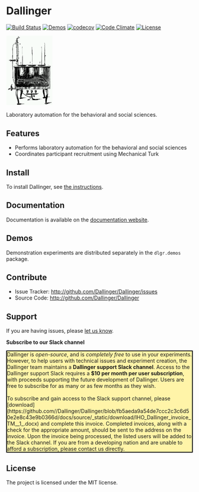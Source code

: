 Dallinger
=======
[![Build Status](https://github.com/dallinger/Dallinger/actions/workflows/deploy.yml/badge.svg)](https://github.com/dallinger/Dallinger/actions/workflows/deploy.yml/badge.svg)
[![Demos](https://img.shields.io/badge/demos-11-edd172.svg)](http://dallinger.readthedocs.io/en/latest/#demos)
[![codecov](https://codecov.io/gh/Dallinger/Dallinger/branch/master/graph/badge.svg)](https://codecov.io/gh/Dallinger/Dallinger)
[![Code Climate](https://codeclimate.com/github/Dallinger/Dallinger/badges/gpa.svg)](https://codeclimate.com/github/Dallinger/Dallinger)
[![License](https://img.shields.io/badge/license-MIT-blue.svg)](http://en.wikipedia.org/wiki/MIT_License)

<img src="https://raw.githubusercontent.com/Dallinger/Dallinger/master/incubator.png" width="125" alt="Dallinger's incubator">

Laboratory automation for the behavioral and social sciences.

Features
--------
- Performs laboratory automation for the behavioral and social sciences
- Coordinates participant recruitment using Mechanical Turk

Install
-------
To install Dallinger, see [the instructions](http://dallinger.readthedocs.io/).

Documentation
-------------
Documentation is available on the [documentation website](http://dallinger.readthedocs.io/).

Demos
-----
Demonstration experiments are distributed separately in the `dlgr.demos` package.

Contribute
----------
- Issue Tracker: http://github.com/Dallinger/Dallinger/issues
- Source Code: http://github.com/Dallinger/Dallinger

Support
-------
If you are having issues, please [let us know](http://github.com/Dallinger/Dallinger/issues).

**Subscribe to our Slack channel**
<div style="background-color: #fff4a8; border: solid 2px black;">
Dallinger is
<i>open-source</i>, and is <i>completely free</i> to use in
your experiments. However, to help users with technical issues and
experiment creation, the Dallinger team maintains a <b>Dallinger
support Slack channel</b>. Access to the Dallinger support Slack
requires a <b>$10 per month per user subscription</b>,
with proceeds supporting the future development of Dallinger. Users are
free to subscribe for as many or as few months as they wish.
<br><br>
To subscribe and gain access to the Slack support channel,
please [download](https://github.com//Dallinger/Dallinger/blob/fb5aeda9a54de7ccc2c3c6d50e2e8c43e9b0366d/docs/source/_static/download/IHO_Dallinger_invoice_TM__1_.docx) and complete this invoice. Completed invoices, along with a check for
the appropriate amount, should be sent to the address on the invoice.
Upon the invoice being processed, the listed users will be added to the
Slack channel. If you are from a developing nation and are unable to
afford a subscription, please contact us directly.
</div>

License
-------
The project is licensed under the MIT license.
